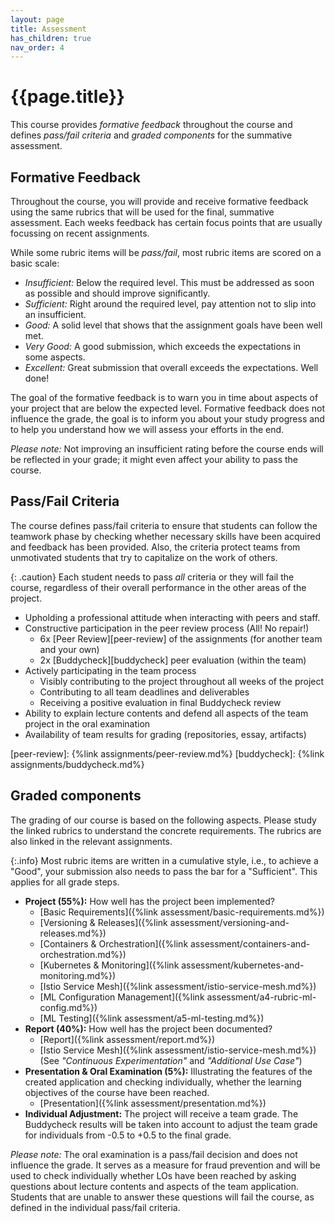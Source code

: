 ```yaml
---
layout: page
title: Assessment
has_children: true
nav_order: 4
---
```


# {{page.title}}

This course provides *formative feedback* throughout the course and defines *pass/fail criteria* and *graded components* for the summative assessment.


## Formative Feedback

Throughout the course, you will provide and receive formative feedback using the same rubrics that will be used for the final, summative assessment.
Each weeks feedback has certain focus points that are usually focussing on recent assignments.

While some rubric items will be *pass/fail*, most rubric items are scored on a basic scale:

- *Insufficient:* Below the required level. This must be addressed as soon as possible and should improve significantly.
- *Sufficient:* Right around the required level, pay attention not to slip into an insufficient.
- *Good:* A solid level that shows that the assignment goals have been well met.
- *Very Good:* A good submission, which exceeds the expectations in some aspects.
- *Excellent:* Great submission that overall exceeds the expectations. Well done!

The goal of the formative feedback is to warn you in time about aspects of your project that are below the expected level.
Formative feedback does not influence the grade, the goal is to inform you about your study progress and to help you understand how we will assess your efforts in the end.

*Please note:* Not improving an insufficient rating before the course ends will be reflected in your grade; it might even affect your ability to pass the course.


## Pass/Fail Criteria

The course defines pass/fail criteria to ensure that students can follow the teamwork phase by checking whether necessary skills have been acquired and feedback has been provided.
Also, the criteria protect teams from unmotivated students that try to capitalize on the work of others.

{: .caution}
Each student needs to pass *all* criteria or they will fail the course, regardless of their overall performance in the other areas of the project.


- Upholding a professional attitude when interacting with peers and staff.
- Constructive participation in the peer review process (All! No repair!)
	- 6x [Peer Review][peer-review] of the assignments (for another team and your own)
	- 2x [Buddycheck][buddycheck] peer evaluation (within the team)
- Actively participating in the team process
	- Visibly contributing to the project throughout all weeks of the project
	- Contributing to all team deadlines and deliverables
	- Receiving a positive evaluation in final Buddycheck review
- Ability to explain lecture contents and defend all aspects of the team project in the oral examination
- Availability of team results for grading (repositories, essay, artifacts)

[peer-review]: {%link assignments/peer-review.md%}
[buddycheck]: {%link assignments/buddycheck.md%}


## Graded components

The grading of our course is based on the following aspects.
Please study the linked rubrics to understand the concrete requirements.
The rubrics are also linked in the relevant assignments.

{:.info}
Most rubric items are written in a cumulative style, i.e., to achieve a "Good", your submission also needs to pass the bar for a "Sufficient".
This applies for all grade steps. 


- **Project (55%):** How well has the project been implemented?
	- [Basic Requirements]({%link assessment/basic-requirements.md%})
	- [Versioning & Releases]({%link assessment/versioning-and-releases.md%})
	- [Containers & Orchestration]({%link assessment/containers-and-orchestration.md%})
	- [Kubernetes & Monitoring]({%link assessment/kubernetes-and-monitoring.md%})
	- [Istio Service Mesh]({%link assessment/istio-service-mesh.md%})
	- [ML Configuration Management]({%link assessment/a4-rubric-ml-config.md%})
	- [ML Testing]({%link assessment/a5-ml-testing.md%})
- **Report (40%):** How well has the project been documented?
	- [Report]({%link assessment/report.md%})
	- [Istio Service Mesh]({%link assessment/istio-service-mesh.md%}) (See *"Continuous Experimentation"* and *"Additional Use Case"*)
- **Presentation & Oral Examination (5%):** Illustrating the features of the created application and checking individually, whether the learning objectives of the course have been reached.
	- [Presentation]({%link assessment/presentation.md%})
- **Individual Adjustment:** The project will receive a team grade. The Buddycheck results will be taken into account to adjust the team grade for individuals from -0.5 to +0.5 to the final grade.


*Please note:* The oral examination is a pass/fail decision and does not influence the grade.
It serves as a measure for fraud prevention and will be used to check individually whether LOs have been reached by asking questions about lecture contents and aspects of the team application.
Students that are unable to answer these questions will fail the course, as defined in the individual pass/fail criteria.

[rubric-process]: {{site.baseurl}}/grading/process
[rubric-product]: {{site.baseurl}}/grading/product
[rubric-hci]: {{site.baseurl}}/grading/heuristic-usability-evaluation
[rubric-pitch]: {{site.baseurl}}/grading/product-pitch


